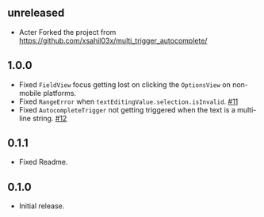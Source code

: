 ## unreleased

- Acter Forked the project from https://github.com/xsahil03x/multi_trigger_autocomplete/

## 1.0.0

- Fixed `FieldView` focus getting lost on clicking the `OptionsView` on non-mobile platforms.
- Fixed `RangeError` when `textEditingValue.selection.isInvalid`.
  [#11](https://github.com/xsahil03x/multi_trigger_autocomplete/issues/11)
- Fixed `AutocompleteTrigger` not getting triggered when the text is a multi-line
  string. [#12](https://github.com/xsahil03x/multi_trigger_autocomplete/issues/12)

## 0.1.1

- Fixed Readme.

## 0.1.0

- Initial release.
